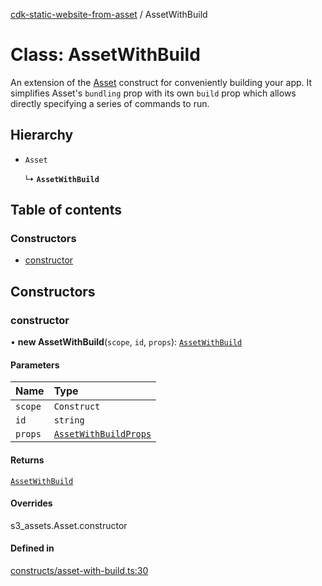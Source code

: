 [cdk-static-website-from-asset](../index.md) / AssetWithBuild

# Class: AssetWithBuild

An extension of the [Asset](
https://docs.aws.amazon.com/cdk/api/v2/docs/aws-cdk-lib.aws_s3_assets-readme.html) construct for
conveniently building your app. It simplifies Asset's `bundling` prop with its own `build` prop
which allows directly specifying a series of commands to run.

## Hierarchy

- `Asset`

  ↳ **`AssetWithBuild`**

## Table of contents

### Constructors

- [constructor](AssetWithBuild.md#constructor)

## Constructors

### constructor

• **new AssetWithBuild**(`scope`, `id`, `props`): [`AssetWithBuild`](AssetWithBuild.md)

#### Parameters

| Name | Type |
| :------ | :------ |
| `scope` | `Construct` |
| `id` | `string` |
| `props` | [`AssetWithBuildProps`](../index.md#assetwithbuildprops) |

#### Returns

[`AssetWithBuild`](AssetWithBuild.md)

#### Overrides

s3\_assets.Asset.constructor

#### Defined in

[constructs/asset-with-build.ts:30](https://github.com/paulbarmstrong/cdk-static-website-from-asset/blob/main/lib/constructs/asset-with-build.ts#L30)
